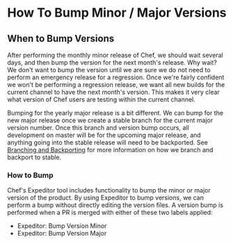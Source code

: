# How To Bump Minor / Major Versions

## When to Bump Versions


After performing the monthly minor release of Chef, we should wait several days, and then bump the version for the next month's release. Why wait? We don't want to bump the version until we are sure we do not need to perform an emergency release for a regression. Once we're fairly confident we won't be performing a regression release, we want all new builds for the current channel to have the next month's version. This makes it very clear what version of Chef users are testing within the current channel.

Bumping for the yearly major release is a bit different. We can bump for the new major release once we create a stable branch for the current major version number. Once this branch and version bump occurs, all development on master will be for the upcoming major release, and anything going into the stable release will need to be backported. See [Branching and Backporting](branching_and_backporting.md) for more information on how we branch and backport to stable.

### How to Bump

Chef's Expeditor tool includes functionality to bump the minor or major version of the product. By using Expeditor to bump versions, we can perform a bump without directly editing the version files. A version bump is performed when a PR is merged with either of these two labels applied:
 - Expeditor: Bump Version Minor
 - Expeditor: Bump Version Major

